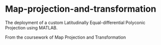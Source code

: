 # Map-projection-and-transformation
The deployment of a custom Latitudinally Equal-differential Polyconic Projection using MATLAB. 

From the coursework of Map Projection and Transformation
